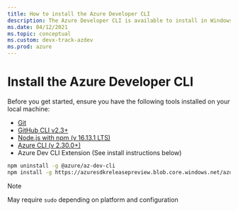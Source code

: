 ```yaml
---
title: How to install the Azure Developer CLI
description: The Azure Developer CLI is available to install in Windows, macOS and Linux environments.
ms.date: 04/12/2021
ms.topic: conceptual
ms.custom: devx-track-azdev
ms.prod: azure
---
```

# Install the Azure Developer CLI

Before you get started, ensure you have the following tools installed on your local machine:

- [Git](https://git-scm.com/)
- [GitHub CLI v2.3+](https://github.com/cli/cli)
- [Node.js with npm (v 16.13.1 LTS)](https://nodejs.org/)
- [Azure CLI (v 2.30.0+)](/cli/azure/install-azure-cli)
- Azure Dev CLI Extension (See install instructions below)

```bash
npm uninstall -g @azure/az-dev-cli
npm install -g https://azuresdkreleasepreview.blob.core.windows.net/azd/standalone/latest/azure-az-dev-cli-latest.tgz
```

> [!NOTE]
> May require `sudo` depending on platform and configuration
